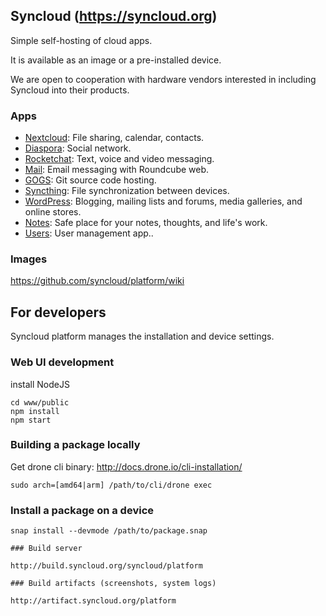 ## Syncloud (https://syncloud.org)

Simple self-hosting of cloud apps.

It is available as an image or a pre-installed device.

We are open to cooperation with hardware vendors interested in including Syncloud into their products.

### Apps

* [Nextcloud](https://nextcloud.com/): File sharing, calendar, contacts.
* [Diaspora](https://diasporafoundation.org/): Social network.
* [Rocketchat](https://rocket.chat/): Text, voice and video messaging.
* [Mail](https://roundcube.net/): Email messaging with Roundcube web.
* [GOGS](https://gogs.io/): Git source code hosting.
* [Syncthing](https://syncthing.net/): File synchronization between devices.
* [WordPress](https://wordpress.org/): Blogging, mailing lists and forums, media galleries, and online stores.
* [Notes](https://standardnotes.org/): Safe place for your notes, thoughts, and life's work.
* [Users](https://github.com/kakwa/ldapcherr/): User management app..

### Images

https://github.com/syncloud/platform/wiki

## For developers

Syncloud platform manages the installation and device settings.

### Web UI development

install NodeJS

````
cd www/public
npm install
npm start
````
### Building a package locally

Get drone cli binary: http://docs.drone.io/cli-installation/
````
sudo arch=[amd64|arm] /path/to/cli/drone exec
````

### Install a package on a device
````
snap install --devmode /path/to/package.snap

### Build server

http://build.syncloud.org/syncloud/platform

### Build artifacts (screenshots, system logs)

http://artifact.syncloud.org/platform
